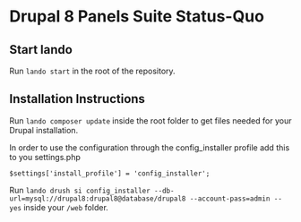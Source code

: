 # Drupal 8 Panels Suite Status-Quo

## Start lando

Run `lando start` in the root of the repository.

## Installation Instructions

Run `lando composer update` inside the root folder to get files needed for your Drupal installation.

In order to use the configuration through the config_installer profile add this to you settings.php

`$settings['install_profile'] = 'config_installer';`

Run `lando drush si config_installer --db-url=mysql://drupal8:drupal8@database/drupal8 --account-pass=admin --yes` inside your `/web` folder.
